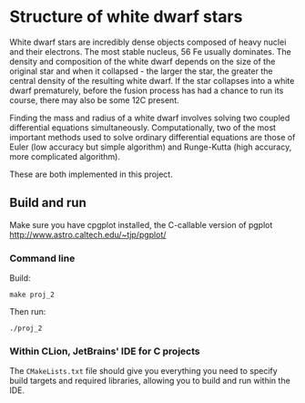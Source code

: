 # Structure of white dwarf stars
White dwarf stars are incredibly dense objects composed of heavy nuclei and their electrons. The most stable nucleus,  56 Fe usually dominates. The density and composition of the white dwarf depends on the size of the original star and when it collapsed - the larger the star, the greater the central density of the resulting white dwarf. If the star collapses into a white dwarf prematurely, before the fusion process has had a chance to run its course, there may also be some  12C present.

Finding the mass and radius of a white dwarf involves solving two coupled differential equations simultaneously. Computationally, two of the most important methods used to solve ordinary differential equations are those of Euler (low accuracy but simple algorithm) and Runge-Kutta (high accuracy, more complicated algorithm).

These are both implemented in this project.

## Build and run
Make sure you have cpgplot installed, the C-callable version of pgplot <http://www.astro.caltech.edu/~tjp/pgplot/>

### Command line
Build:
```
make proj_2
```

Then run:
```
./proj_2
```

### Within CLion, JetBrains' IDE for C projects
The `CMakeLists.txt` file should give you everything you need to specify build targets and required libraries, allowing you to build and run within the IDE.